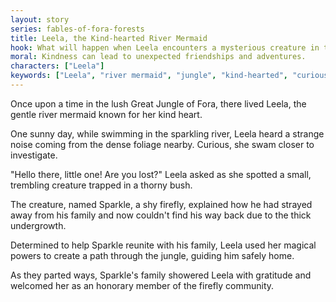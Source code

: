 ```yaml
---
layout: story
series: fables-of-fora-forests
title: Leela, the Kind-hearted River Mermaid
hook: What will happen when Leela encounters a mysterious creature in the Great Jungle of Fora?
moral: Kindness can lead to unexpected friendships and adventures.
characters: ["Leela"]
keywords: ["Leela", "river mermaid", "jungle", "kind-hearted", "curious", "mysterious", "friendship", "adventure", "kindness", "magical powers"]
---
```


Once upon a time in the lush Great Jungle of Fora, there lived Leela, the gentle river mermaid known for her kind heart.

One sunny day, while swimming in the sparkling river, Leela heard a strange noise coming from the dense foliage nearby. Curious, she swam closer to investigate.

"Hello there, little one! Are you lost?" Leela asked as she spotted a small, trembling creature trapped in a thorny bush.

The creature, named Sparkle, a shy firefly, explained how he had strayed away from his family and now couldn't find his way back due to the thick undergrowth.

Determined to help Sparkle reunite with his family, Leela used her magical powers to create a path through the jungle, guiding him safely home.

As they parted ways, Sparkle's family showered Leela with gratitude and welcomed her as an honorary member of the firefly community.
